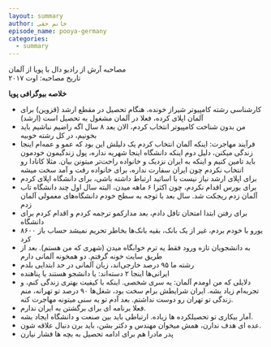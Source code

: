 ```yaml
---
layout: summary
author: خانم حقی
episode_name: pooya-germany
categories:
  - summary
---
```


مصاحبه آرش از رادیو دال با پویا از آلمان  
تاریخ مصاحبه: اوت ۲۰۱۷

**خلاصه بیوگرافی پویا**

- کارشناسی رشته کامپیوتر شیراز خونده، هنگام تحصیل در مقطع ارشد (قزوین) برای آلمان اپلای کرده، فعلا در آلمان مشغول به تحصیل است (ارشد)
- من بدون شناخت کامپیوتر انتخاب کردم، الان بعد ۸ سال اگه راضیم نباشیم باید بخونیم، در کل رشته خوبیه
- فرآیند مهاجرت: اینکه آلمان انتخاب کردم یک دلیلش این بود که عمو و عمه‌ام اینجا زندگی میکنن، دلیل دوم اینکه دانشگاه اینجا شهریه نداره، پول زندگیمون خودمون باید تامین کنیم و اینکه به ایران نزدیک و خانواده راحت‌تر میتونن بیان. مثلا کانادا رو انتخاب نکردم چون ایران سفارت نداره، برای خانواده رفت و آمد سخت میشه
- برای اپلای ارشد نیاز نیست با اساتید ارتباط داشته باشی، برای دانشگاه اپلای کردم
- برای بورس اقدام نکردم، چون اکثرا ۶ ماهه میدن، البته سال اول چند دانشگاه تاب آلمان زدم ریجکت شد. سال بعد با توجه به سطح خودم دانشگاه‌های معمولی آلمان زدم
- برای رفتن ابتدا امتحان تافل دادم، بعد مدارکمو ترجمه کردم و اقدام کردم برای دانشگاه
- ۸۶۰۰ یورو با خودم بردم، غیر از یک بانک، بقیه بانک‌ها بخاطر تحریم نمیشد حساب باز کرد
- به دانشجویان تازه ورود فقط یه ترم خوابگاه میدن (شهری که من هستم). بعد از طریق سایت خونه گرفتم. دو همخونه آلمانی دارم
- رشته ما ۹۵ درصد خارجی‌اند، زبان آلمانی در حد ابتدایی بلدم
- ایرانی‌ها اینجا ۲ دسته‌اند: یا دانشجو‌ هستند یا پناهنده
- دلایلی که من اومدم آلمان: یه سری شخصی. اینکه با کیفیت بهتری زندگی کنم، و تجربه‌ام زیاد بشه. ایران شرایطش برام سخت بود، شغل‌ها ۹۰ درصد تو تهرانه، منم زندگی تو تهران رو دوست نداشتم. بعد آدم تو یه سنی میتونه مهاجرت کنه.
- فعلا برنامه ای برای برگشتن به ایران ندارم.
- آمار بیکاری تو تحصیلکرده ها زیاده. ارتباطی باید بین صنعت و دانشگاه ایجاد بشه.
- عده ای هدف ندارن، همش میخوان مهندس و دکتر بشن، باید برن دنبال علاقه شون.
- پدر مادرا هم برای ادامه تحصیل به بچه ها فشار نیارن
